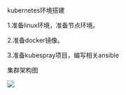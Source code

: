 kubernetes环境搭建

1.准备linux环境，准备节点环境。

2.准备docker镜像。

3.准备kubespray项目，编写相关ansible

集群架构图

![](/Users/rqw1991/Devops-LYZ/kubernetes/img/kubernetes测试集群.jpg)